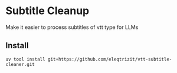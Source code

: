 # Subtitle Cleanup

Make it easier to process subtitles of vtt type for LLMs

## Install
```
uv tool install git+https://github.com/eleqtrizit/vtt-subtitle-cleaner.git
```
